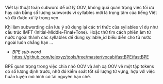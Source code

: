 Viết lại thuật toán subword để xử lý OOV, không quá quan trọng việc tối ưu hay cân bằng số lượng subwords vì syllables mới là trọng tâm của tiếng Việt và đã được xử lý trọng vẹn.

Khi làm subwording cần lưu ý sử dụng lại các tri thức của syllables ví dụ như cấu trúc IMFT (Initial-Middle-Final+Tone). Hoặc thử tìm cách phiên âm từ nước ngoài thành các syllables để dùng syllable_id biểu diễn cho từ nước ngoài luôn chẳng hạn ...

* _BPE sub-word_ https://github.com/telexyz/tools/tree/master/vocab/fastBPE/fastBPE

BPE quan trọng trong việc chia nhỏ OOV và ánh xạ OOV về một tập tokens có số lượng định trước, nhờ đó kiểm soát tốt số lượng từ vựng, hợp với việc huấn luyện mô hình có tài nguyên hạn chế.
